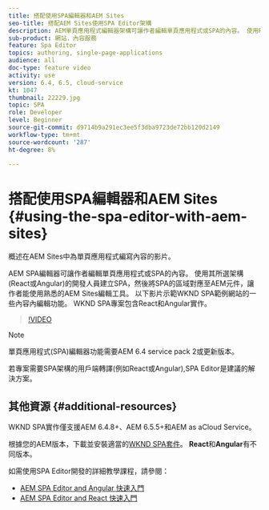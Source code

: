 ```yaml
---
title: 搭配使用SPA編輯器和AEM Sites
seo-title: 搭配AEM Sites使用SPA Editor架構
description: AEM單頁應用程式編輯器架構可讓作者編輯單頁應用程式或SPA的內容。 使用React或Angular架構的開發人員會建立SPA，然後將SPA的區域對應至AEM元件，讓作者能使用熟悉的AEM Sites編輯工具。
sub-product: 網站，內容服務
feature: Spa Editor
topics: authoring, single-page-applications
audience: all
doc-type: feature video
activity: use
version: 6.4, 6.5, cloud-service
kt: 1047
thumbnail: 22229.jpg
topic: SPA
role: Developer
level: Beginner
source-git-commit: d9714b9a291ec3ee5f3dba9723de72bb120d2149
workflow-type: tm+mt
source-wordcount: '287'
ht-degree: 8%

---
```



# 搭配使用SPA編輯器和AEM Sites {#using-the-spa-editor-with-aem-sites}

概述在AEM Sites中為單頁應用程式編寫內容的影片。

AEM SPA編輯器可讓作者編輯單頁應用程式或SPA的內容。 使用其所選架構(React或Angular)的開發人員建立SPA，然後將SPA的區域對應至AEM元件，讓作者能使用熟悉的AEM Sites編輯工具。 以下影片示範WKND SPA範例網站的一些內容內編輯功能。 WKND SPA專案包含React和Angular實作。

>[!VIDEO](https://video.tv.adobe.com/v/22229?quality=12&learn=on)

>[!NOTE]
>
> 單頁應用程式(SPA)編輯器功能需要AEM 6.4 service pack 2或更新版本。
>
> 若專案需要SPA架構的用戶端轉譯(例如React或Angular),SPA Editor是建議的解決方案。

## 其他資源 {#additional-resources}

WKND SPA實作僅支援AEM 6.4.8+、AEM 6.5.5+和AEM as aCloud Service。

根據您的AEM版本，下載並安裝適當的[WKND SPA套件](https://github.com/adobe/aem-guides-wknd-spa/releases)。 **React**&#x200B;和&#x200B;**Angular**&#x200B;有不同版本。

如需使用SPA Editor開發的詳細教學課程，請參閱：

* [AEM SPA Editor and Angular 快速入門](https://docs.adobe.com/content/help/en/experience-manager-learn/spa-angular-tutorial/overview.html)
* [AEM SPA Editor and React 快速入門](https://docs.adobe.com/content/help/en/experience-manager-learn/spa-react-tutorial/overview.html)
